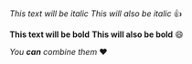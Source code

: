 *This text will be italic*
_This will also be italic_ :+1:

**This text will be bold**
__This will also be bold__ :smile:

_You **can** combine them_ :heart:
